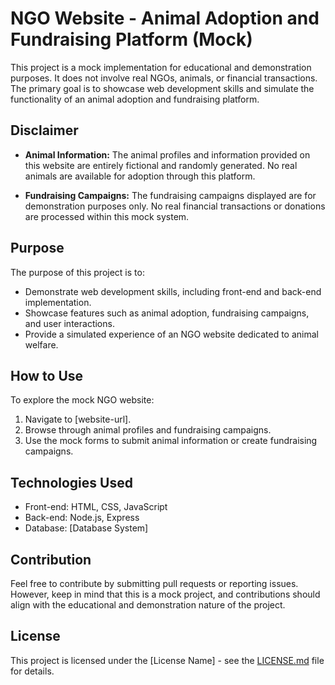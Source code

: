 
# NGO Website - Animal Adoption and Fundraising Platform (Mock)

This project is a mock implementation for educational and demonstration purposes. It does not involve real NGOs, animals, or financial transactions. The primary goal is to showcase web development skills and simulate the functionality of an animal adoption and fundraising platform.

## Disclaimer

- **Animal Information:** The animal profiles and information provided on this website are entirely fictional and randomly generated. No real animals are available for adoption through this platform.

- **Fundraising Campaigns:** The fundraising campaigns displayed are for demonstration purposes only. No real financial transactions or donations are processed within this mock system.

## Purpose

The purpose of this project is to:

- Demonstrate web development skills, including front-end and back-end implementation.
- Showcase features such as animal adoption, fundraising campaigns, and user interactions.
- Provide a simulated experience of an NGO website dedicated to animal welfare.

## How to Use

To explore the mock NGO website:

1. Navigate to [website-url].
2. Browse through animal profiles and fundraising campaigns.
3. Use the mock forms to submit animal information or create fundraising campaigns.

## Technologies Used

- Front-end: HTML, CSS, JavaScript
- Back-end: Node.js, Express
- Database: [Database System]

## Contribution

Feel free to contribute by submitting pull requests or reporting issues. However, keep in mind that this is a mock project, and contributions should align with the educational and demonstration nature of the project.

## License

This project is licensed under the [License Name] - see the [LICENSE.md](LICENSE.md) file for details.

